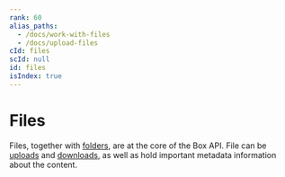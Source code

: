 ```yaml
---
rank: 60
alias_paths:
  - /docs/work-with-files
  - /docs/upload-files
cId: files
scId: null
id: files
isIndex: true
---
```

# Files

Files, together with [folders][folders], are at the core of the Box API. File
can be [uploads][uploads] and [downloads][downloads], as well as hold
important metadata information about the content.

[folders]: g://folders

[uploads]: g://uploads

[downloads]: g://downloads
